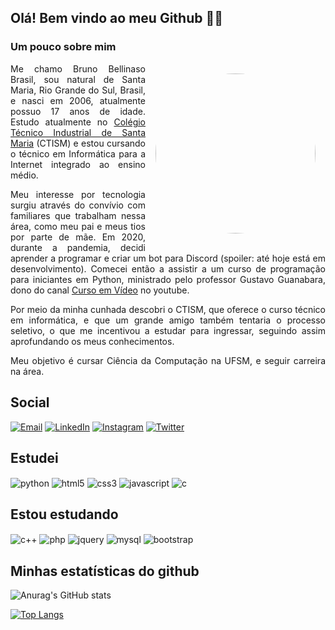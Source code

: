
## Olá! Bem vindo ao meu Github 👋🏻

### Um pouco sobre mim
<img style="width:256px; border-radius:50%; margin: 1rem;" align="right" alt="" src="https://github.com/bellinaso/bellinaso/assets/92125758/50a1bd94-5986-4bc8-8f00-c1b0d646ca32"/>

<p align="justify">Me chamo Bruno Bellinaso Brasil, sou natural de Santa Maria, Rio Grande do Sul, Brasil, e nasci em 2006, atualmente possuo 17 anos de idade. Estudo atualmente no <a href="https://www.ufsm.br/unidades-universitarias/ctism">Colégio Técnico Industrial de Santa Maria</a> (CTISM) e estou cursando o técnico em Informática para a Internet integrado ao ensino médio.</p>

<p align="justify">Meu interesse por tecnologia surgiu através do convívio com familiares que trabalham nessa área, como meu pai e meus tios por parte de mãe. Em 2020, durante a pandemia, decidi aprender a programar e criar um bot para Discord (spoiler: até hoje está em desenvolvimento). Comecei então a assistir a um curso de programação para iniciantes em Python, ministrado pelo professor Gustavo Guanabara, dono do canal <a href="https://www.youtube.com/@CursoemVideo">Curso em Vídeo</a> no youtube. </p>

<p align="justify">Por meio da minha cunhada descobri o CTISM, que oferece o curso técnico em informática, e que um grande amigo também tentaria o processo seletivo, o que me incentivou a estudar para ingressar, seguindo assim aprofundando os meus conhecimentos.</p>

<p align="justify">Meu objetivo é cursar Ciência da Computação na UFSM, e seguir carreira na área.</p>


## Social

[![Email](https://img.shields.io/badge/Gmail-D14836?style=for-the-badge&logo=gmail&logoColor=white)](mailto:brunobellinaso2006@gmail.com)
[![LinkedIn](https://img.shields.io/badge/LinkedIn-0077B5?style=for-the-badge&logo=linkedin&logoColor=white)](https://www.linkedin.com/in/bruno-bellinaso-brasil-199111268/)
[![Instagram](https://img.shields.io/badge/Instagram-E4405F?style=for-the-badge&logo=instagram&logoColor=white)](https://www.instagram.com/brunobellinaso/)
[![Twitter](https://img.shields.io/badge/Twitter-1DA1F2?style=for-the-badge&logo=twitter&logoColor=white)](https://twitter.com/BrunoBellinaso)


## Estudei
<div display="inline-block">
    <!--py-->
    <img align="center" alt="python" src="https://img.shields.io/badge/Python-3776AB?style=for-the-badge&logo=python&logoColor=white"/>
    <!--html-->
    <img align="center" alt="html5" src="https://img.shields.io/badge/HTML5-E34F26?style=for-the-badge&logo=html5&logoColor=white"/>
    <!--css-->
    <img align="center" alt="css3" src="https://img.shields.io/badge/CSS3-1572B6?style=for-the-badge&logo=css3&logoColor=white"/>
    <!--js-->
    <img align="center" alt="javascript" src="https://img.shields.io/badge/JavaScript-F7DF1E?style=for-the-badge&logo=javascript&logoColor=black"/>
    <!--c-->
    <img align="center" alt="c" src="https://img.shields.io/badge/C-00599C?style=for-the-badge&logo=c&logoColor=white"/>
</div>


## Estou estudando
<div display="inline-block">
    <!--c++-->
    <img align="center" alt="c++" src="https://img.shields.io/badge/C%2B%2B-00599C?style=for-the-badge&logo=c%2B%2B&logoColor=white"/>
    <!--php-->
    <img align="center" alt="php" src="https://img.shields.io/badge/PHP-777BB4?style=for-the-badge&logo=php&logoColor=white"/>
    <!--jquery-->
    <img align="center" alt="jquery" src="https://img.shields.io/badge/jQuery-0769AD?style=for-the-badge&logo=jquery&logoColor=white"/>
    <!--mysql-->
    <img align="center" alt="mysql" src="https://img.shields.io/badge/MySQL-005C84?style=for-the-badge&logo=mysql&logoColor=white"/>
    <!--bootstrap-->
    <img align="center" alt="bootstrap" src="https://img.shields.io/badge/Bootstrap-563D7C?style=for-the-badge&logo=bootstrap&logoColor=white"/>
</div>


## Minhas estatísticas do github

![Anurag's GitHub stats](https://github-readme-stats.vercel.app/api?username=bellinaso&show_icons=true&theme=midnight-purple)

<!-- <br> -->

[![Top Langs](https://github-readme-stats.vercel.app/api/top-langs/?username=bellinaso&theme=midnight-purple)](https://github.com/bellinaso/github-readme-stats)
